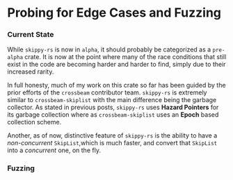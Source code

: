 # Probing for Edge Cases and Fuzzing

### Current State

While `skippy-rs` is now in `alpha`, it should probably be categorized as a `pre-alpha` crate.
It is now at the point where many of the race conditions that still exist in the code are
becoming harder and harder to find, simply due to their increased rarity.

In full honesty, much of my work on this crate so far has been guided by the prior efforts
of the `crossbeam` contributor team. `skippy-rs` is extremely similar to `crossbeam-skiplist`
with the main difference being the garbage collector. As stated in previous posts, `skippy-rs`
uses **Hazard Pointers** for its garbage collection where as `crossbeam-skiplist` uses
an **Epoch** based collection scheme.

Another, as of now, distinctive feature of `skippy-rs` is the ability to have a _non-concurrent_
`SkipList`,which is much faster, and convert that `SkipList` into a _concurrent_ one, on the fly.

### Fuzzing

